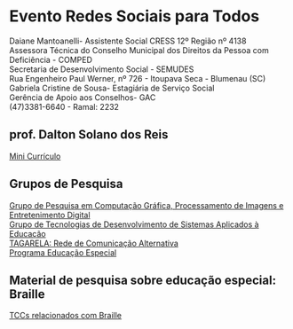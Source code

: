 # Evento Redes Sociais para Todos

Daiane Mantoanelli- Assistente Social CRESS 12º Região nº 4138  
Assessora Técnica do Conselho Municipal dos Direitos da Pessoa com Deficiência - COMPED  
Secretaria de Desenvolvimento Social - SEMUDES  
Rua Engenheiro Paul Werner, nº 726 - Itoupava Seca - Blumenau (SC)  
Gabriela Cristine de Sousa- Estagiária de Serviço Social  
Gerência de Apoio aos Conselhos- GAC  
(47)3381-6640 - Ramal: 2232  

## prof. Dalton Solano dos Reis

[Mini Currículo](https://github.com/dalton-reis/dalton-reis/blob/main/README.md "Mini Currículo")  

## Grupos de Pesquisa

[Grupo de Pesquisa em Computação Gráfica, Processamento de Imagens e Entretenimento Digital](http://gcg.inf.furb.br/ "GCG")  
[Grupo de Tecnologias de Desenvolvimento de Sistemas Aplicados à Educação](http://tecedu.inf.furb.br/ "TecEdu")  
[TAGARELA: Rede de Comunicação Alternativa](http://gcg.inf.furb.br/?page_id=992 "Tagarela")  
[Programa Educação Especial](https://github.com/dalton-reis/programa_EducacaoEspecial "Programa Educação Especial")  

## Material de pesquisa sobre educação especial: Braille

[TCCs relacionados com Braille](Braille.md "TCCs relacionados com Braille")  
